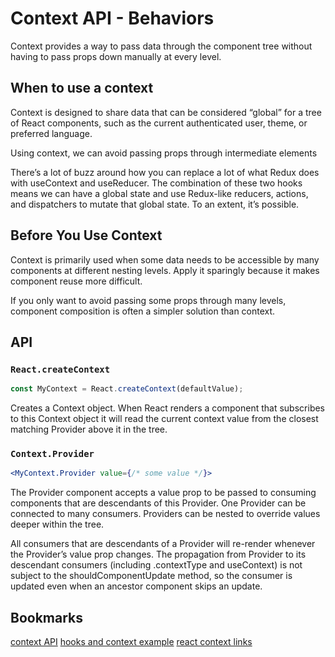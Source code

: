 # Context API - Behaviors

Context provides a way to pass data through the component tree without having to pass props down manually at every level.

## When to use a context

Context is designed to share data that can be considered “global” for a tree of React components, such as the current authenticated user, theme, or preferred language.

Using context, we can avoid passing props through intermediate elements

There’s a lot of buzz around how you can replace a lot of what Redux does with useContext and useReducer. The combination of these two hooks means we can have a global state and use Redux-like reducers, actions, and dispatchers to mutate that global state. To an extent, it’s possible.

## Before You Use Context

Context is primarily used when some data needs to be accessible by many components at different nesting levels. Apply it sparingly because it makes component reuse more difficult.

If you only want to avoid passing some props through many levels, component composition is often a simpler solution than context.

## API

### `React.createContext`

```jsx
const MyContext = React.createContext(defaultValue);
```

Creates a Context object. When React renders a component that subscribes to this Context object it will read the current context value from the closest matching Provider above it in the tree.

### `Context.Provider`

```jsx
<MyContext.Provider value={/* some value */}>
```

The Provider component accepts a value prop to be passed to consuming components that are descendants of this Provider. One Provider can be connected to many consumers. Providers can be nested to override values deeper within the tree.

All consumers that are descendants of a Provider will re-render whenever the Provider’s value prop changes. The propagation from Provider to its descendant consumers (including .contextType and useContext) is not subject to the shouldComponentUpdate method, so the consumer is updated even when an ancestor component skips an update.

## Bookmarks

[context API](https://reactjs.org/docs/context.html)
[hooks and context example](https://medium.com/swlh/snackbars-in-react-an-exercise-in-hooks-and-context-299b43fd2a2b)
[react context links](https://github.com/diegohaz/awesome-react-context)
